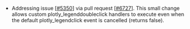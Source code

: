  - Addressing issue [[#5350](https://github.com/plotly/plotly.js/issues/5350)] via pull request [[#6727](https://github.com/plotly/plotly.js/pull/6727)]. This small change allows custom plotly_legenddoubleclick handlers to execute even when the default plotly_legendclick event is cancelled (returns false).

